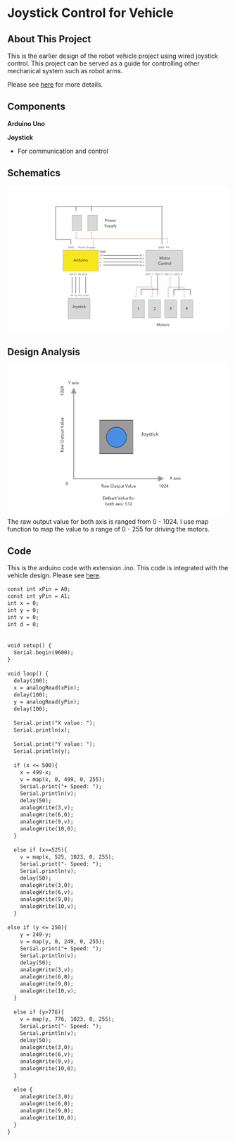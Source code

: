 # Joystick Control for Vehicle

## About This Project
This is the earlier design of the robot vehicle project using wired joystick control. This project can be served as a guide for controlling other mechanical system such as robot arms.

Please see [here](https://github.com/YiChiMa/robot-car) for more details.


## Components

**Arduino Uno**

**Joystick**
 * For communication and control

## Schematics
![optional caption text](joystick.jpg)

## Design Analysis
![Figure 1](joystickdiagram.jpg)
The raw output value for both axis is ranged from 0 - 1024. I use map function to map the value to a range of 0 - 255 for driving the motors.


## Code
This is the arduino code with extension .ino.
This code is integrated with the vehicle design. Please see [here](https://github.com/YiChiMa/robot-car).

```
const int xPin = A0;
const int yPin = A1;
int x = 0;
int y = 0;
int v = 0;
int d = 0;


void setup() {
  Serial.begin(9600);
}

void loop() {
  delay(100);
  x = analogRead(xPin);
  delay(100);
  y = analogRead(yPin);
  delay(100);

  Serial.print("X value: ");
  Serial.println(x);

  Serial.print("Y value: ");
  Serial.println(y);

  if (x <= 500){
    x = 499-x;
    v = map(x, 0, 499, 0, 255);
    Serial.print("+ Speed: ");
    Serial.println(v);
    delay(50);
    analogWrite(3,v);
    analogWrite(6,0);
    analogWrite(9,v);
    analogWrite(10,0);
  }

  else if (x>=525){
    v = map(x, 525, 1023, 0, 255);
    Serial.print("- Speed: ");
    Serial.println(v);
    delay(50);
    analogWrite(3,0);
    analogWrite(6,v);
    analogWrite(9,0);
    analogWrite(10,v);
  }

else if (y <= 250){
    y = 249-y;
    v = map(y, 0, 249, 0, 255);
    Serial.print("+ Speed: ");
    Serial.println(v);
    delay(50);
    analogWrite(3,v);
    analogWrite(6,0);
    analogWrite(9,0);
    analogWrite(10,v);
  }

  else if (y>776){
    v = map(y, 776, 1023, 0, 255);
    Serial.print("- Speed: ");
    Serial.println(v);
    delay(50);
    analogWrite(3,0);
    analogWrite(6,v);
    analogWrite(9,v);
    analogWrite(10,0);
  }

  else {
    analogWrite(3,0);
    analogWrite(6,0);      
    analogWrite(9,0);
    analogWrite(10,0);       
  }
}
```
